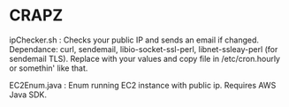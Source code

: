 # CRAPZ

ipChecker.sh : Checks your public IP and sends an email if changed. Dependance: curl, sendemail, libio-socket-ssl-perl, libnet-ssleay-perl (for sendemail TLS). Replace with your values and copy file in /etc/cron.hourly or somethin' like that.

EC2Enum.java : Enum running EC2 instance with public ip. Requires AWS Java SDK.
